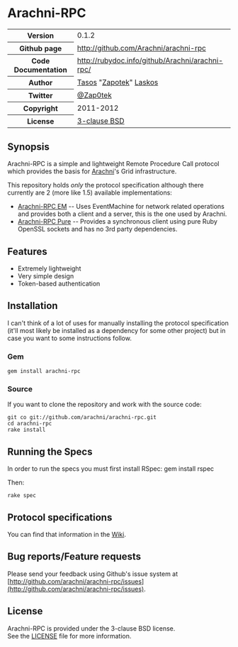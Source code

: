 # Arachni-RPC
<table>
    <tr>
        <th>Version</th>
        <td>0.1.2</td>
    </tr>
    <tr>
        <th>Github page</th>
        <td><a href="http://github.com/Arachni/arachni-rpc">http://github.com/Arachni/arachni-rpc</a></td>
     <tr/>
    <tr>
        <th>Code Documentation</th>
        <td><a href="http://rubydoc.info/github/Arachni/arachni-rpc/">http://rubydoc.info/github/Arachni/arachni-rpc/</a></td>
    </tr>
    <tr>
       <th>Author</th>
       <td><a href="mailto:tasos.laskos@gmail.com">Tasos</a> "<a href="mailto:zapotek@segfault.gr">Zapotek</a>" <a href="mailto:tasos.laskos@gmail.com">Laskos</a></td>
    </tr>
    <tr>
        <th>Twitter</th>
        <td><a href="http://twitter.com/Zap0tek">@Zap0tek</a></td>
    </tr>
    <tr>
        <th>Copyright</th>
        <td>2011-2012</td>
    </tr>
    <tr>
        <th>License</th>
        <td><a href="file.LICENSE.html">3-clause BSD</a></td>
    </tr>
</table>

## Synopsis

Arachni-RPC is a simple and lightweight Remote Procedure Call protocol which provides the basis for <a href="http://arachni.segfault.gr">Arachni</a>'s Grid infrastructure.

This repository holds *only* the protocol specification although there currently are 2 (more like 1.5) available implementations:

 - <a href="http://github.com/Arachni/arachni-rpc-em">Arachni-RPC EM</a> -- Uses EventMachine for network related operations and provides both a client and a server, this is the one used by Arachni.
 - <a href="http://github.com/Arachni/arachni-rpc-pure">Arachni-RPC Pure</a> -- Provides a synchronous client using pure Ruby OpenSSL sockets and has no 3rd party dependencies.

## Features

 - Extremely lightweight
 - Very simple design
 - Token-based authentication

## Installation

I can't think of a lot of uses for manually installing the protocol specification
(it'll most likely be installed as a dependency for some other project) but in case you want to some instructions follow.

### Gem

```gem install arachni-rpc```

### Source

If you want to clone the repository and work with the source code:

    git co git://github.com/arachni/arachni-rpc.git
    cd arachni-rpc
    rake install


## Running the Specs

In order to run the specs you must first install RSpec:
    gem install rspec

Then:

    rake spec

## Protocol specifications

You can find that information in the [Wiki](https://github.com/Arachni/arachni-rpc/wiki).

## Bug reports/Feature requests
Please send your feedback using Github's issue system at
[http://github.com/arachni/arachni-rpc/issues](http://github.com/arachni/arachni-rpc/issues).


## License
Arachni-RPC is provided under the 3-clause BSD license.<br/>
See the [LICENSE](file.LICENSE.html) file for more information.

